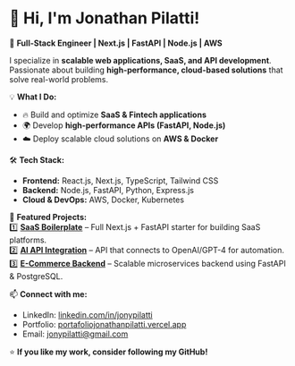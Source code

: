 # 👋 Hi, I'm Jonathan Pilatti!  
🚀 **Full-Stack Engineer | Next.js | FastAPI | Node.js | AWS**  

I specialize in **scalable web applications, SaaS, and API development**. Passionate about building **high-performance, cloud-based solutions** that solve real-world problems.  

💡 **What I Do:**  
- 🔥 Build and optimize **SaaS & Fintech applications**  
- 🌍 Develop **high-performance APIs (FastAPI, Node.js)**  
- ☁️ Deploy scalable cloud solutions on **AWS & Docker**  

🛠️ **Tech Stack:**  
- **Frontend:** React.js, Next.js, TypeScript, Tailwind CSS  
- **Backend:** Node.js, FastAPI, Python, Express.js  
- **Cloud & DevOps:** AWS, Docker, Kubernetes  

🚀 **Featured Projects:**  
1️⃣ **[SaaS Boilerplate](https://github.com/your-repo)** – Full Next.js + FastAPI starter for building SaaS platforms.  
2️⃣ **[AI API Integration](https://github.com/your-repo)** – API that connects to OpenAI/GPT-4 for automation.  
3️⃣ **[E-Commerce Backend](https://github.com/your-repo)** – Scalable microservices backend using FastAPI & PostgreSQL.  

📫 **Connect with me:**  
- LinkedIn: [linkedin.com/in/jonypilatti](https://www.linkedin.com/in/jonypilatti/)  
- Portfolio: [portafoliojonathanpilatti.vercel.app](https://portafoliojonathanpilatti.vercel.app/)  
- Email: jonypilatti@gmail.com  

⭐ **If you like my work, consider following my GitHub!**  

